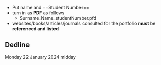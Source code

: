 - Put name and ==Student Number==
- turn in as **PDF** as follows
	- Surname_Name_studentNumber.pfd
- websites/books/articles/journals consulted for the portfolio **must** be **referenced and listed**

## Dedline
Monday 22 January 2024 midday
